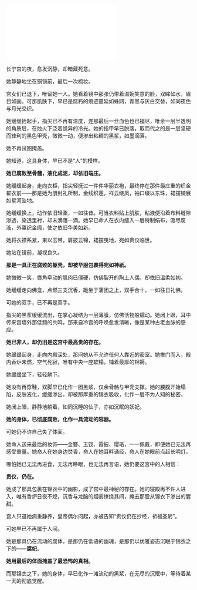 ![](259.md)

长宁宫的夜，愈发沉静，却暗藏死意。

她静静地坐在铜镜前，最后一次梳妆。

宫女们已退下，唯留她一人。她看着镜中那张仍带着温婉笑意的脸，双眸如水，眉目如画。可那肌肤下，早已是腐朽的痕迹蔓延如蛛网，青黑与灰白交替，如同夜色与月光交织。

她缓缓抬起手，指尖已不再有温度，连那最后一丝血色也已褪尽，唯余一层半透明的角质层，在烛火下泛着诡异的冷光。她的指甲早已脱落，取而代之的是一层坚硬而锋利的黑色甲壳，微微一动，便渗出粘稠的黑浆，如墨滴落。

她不再试图掩盖。

她知道，这具身体，早已不是“人”的模样。

**她已腐败至骨髓，液化成泥，却依旧端庄。**

她缓缓起身，走向衣柜，指尖轻抚过一件件华丽衣袍，最终停在那件最庄重的织金翟衣前——那是她为册封礼所制，金线织莲，祥云绕凤，袖口缀以东珠，裙摆铺展如星河坠地。

她缓缓换上，动作依旧轻柔，一如往昔。可当衣料贴上肌肤，粘液便沿着布料缝隙渗透，染透里衬，却未滴落一滴。她早已命人在衣内缝入一层特制绢布，吸尽腐液，外罩织金缎，使之依旧华美如新。

她将衣襟系紧，束以玉带，肩披云锦，裙摆曳地，宛如贵仪临世。

她站在镜前，凝视良久。

**那是一具正在腐败的躯壳，却被华服包裹得宛如神祇。**

她微微一笑，唇角牵动的肌肉已僵硬，仿佛裂开的陶土人偶，却依旧温柔如初。

她缓缓走向佛龛，点燃三支沉香，跪坐于蒲团之上，双手合十，一如往日礼佛。

可她的双手，已不再是双手。

指尖的黑浆缓缓流出，在掌心凝结为一层薄膜，仿佛活物般蠕动。她闭上眼，耳中传来宫墙外那低频的共鸣，那来自冷宫的呼唤愈发清晰，像是某种古老血脉的感应。

**她已非人，却仍旧是这宫中最高贵的存在。**

她缓缓起身，走向内殿深处，那间她从不允许任何人靠近的密室。她推门而入，殿内香炉未燃，空气死寂，唯有中央一座软榻，铺着最厚的锦褥。

她缓缓坐下，轻轻躺下。

她没有再穿鞋，双脚早已化作一团黑浆，仅余骨骼与甲壳支撑。她的腰腹开始塌陷，皮肤液化，缓缓渗出，却被那厚重的锦衣吸收，化作一层不为人知的秘密。

她闭上眼，静静地躺着，如同沉睡的仙子，亦如沉眠的妖妃。

**她的身体，已彻底腐败，化作一具流动的容器。**

可她仍不许自己失了体面。

她命人送来最后的妆饰——金簪、玉钗、霞披、璎珞，一一佩戴，即便她已无法再感受重量。她命人在她身边焚香，命人在她耳畔诵经，命人在她眼前点起长明灯。

哪怕她已无法再进食，无法再睁眼，也无法再言语，她仍要这宫中的人相信：

**贵仪，仍在。**

她成了那具包裹在锦衣中的幽影，成了宫中最神秘的存在。她的寝殿再不许人进入，唯有香炉日夜不熄，沉香与龙脑的烟雾缭绕其间，掩去那股从锦衣下渗出的腥甜。

宫人只道她病重静养，皇帝偶尔问起，亦被告知“贵仪仍在抄经，祈福圣躬”。

可她早已不再属于人间。

她是那具仍在流动的腐体，是那仍在低语的幽魂，是那仍以优雅姿态沉眠于锦衣之下的——**腐妃**。

**她用最后的体面掩盖了最恐怖的真相。**

而那锦衣之下，她的身体，早已化作一滩流动的黑浆，在无尽的沉眠中，等待着某一天的彻底觉醒。